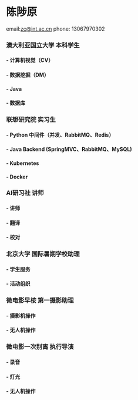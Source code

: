 # 陈陟原
email:zc@int.ac.cn phone: 13067970302

### 澳大利亚国立大学 本科学生
#### - 计算机视觉（CV）
#### - 数据挖掘（DM）
#### - Java
#### - 数据库

### 联想研究院 实习生
#### - Python 中间件（并发、RabbitMQ、Redis）
#### - Java Backend (SpringMVC、RabbitMQ、MySQL)
#### - Kubernetes
#### - Docker

### AI研习社 讲师
#### - 讲师
#### - 翻译
#### - 校对

### 北京大学 国际暑期学校助理
#### - 学生服务
#### - 活动组织

### 微电影早桉 第一摄影助理
#### - 摄影机操作
#### - 无人机操作

### 微电影一次别离 执行导演
#### - 录音
#### - 灯光
#### - 无人机操作
